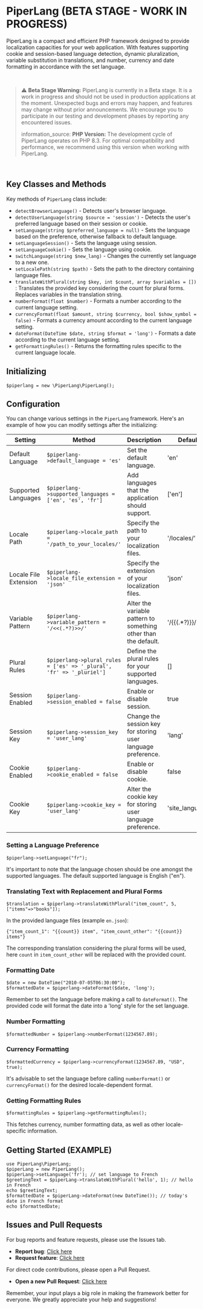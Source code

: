 # PiperLang (BETA STAGE - WORK IN PROGRESS)
PiperLang is a compact and efficient PHP framework designed to provide localization capacities for your web application. With features supporting cookie and session-based language detection, dynamic pluralization, variable substitution in translations, and number, currency and date formatting in accordance with the set language.

<br>

> :warning: **Beta Stage Warning:** PiperLang is currently in a Beta stage. It is a work in progress and should not be used in production applications at the moment. Unexpected bugs and errors may happen, and features may change without prior announcements. We encourage you to participate in our testing and development phases by reporting any encountered issues.
>
> information_source: **PHP Version:** The development cycle of PiperLang operates on PHP 8.3. For optimal compatibility and performance, we recommend using this version when working with PiperLang.

<br>

## Key Classes and Methods
Key methods of `PiperLang` class include:

* `detectBrowserLanguage()` - Detects user's browser language.
* `detectUserLanguage(string $source = 'session')` - Detects the user's preferred language based on their session or cookie.
* `setLanguage(string $preferred_language = null)` - Sets the language based on the preference, otherwise fallback to default language.
* `setLanguageSession()` - Sets the language using session.
* `setLanguageCookie()` - Sets the language using cookie.
* `switchLanguage(string $new_lang)` - Changes the currently set language to a new one.
* `setLocalePath(string $path)` - Sets the path to the directory containing language files.
* `translateWithPlural(string $key, int $count, array $variables = [])` : Translates the provided key considering the count for plural forms. Replaces variables in the translation string.
* `numberFormat(float $number)` - Formats a number according to the current language setting.
* `currencyFormat(float $amount, string $currency, bool $show_symbol = false)` - Formats a currency amount according to the current language setting.
* `dateFormat(DateTime $date, string $format = 'long')` - Formats a date according to the current language setting.
* `getFormattingRules()` - Returns the formatting rules specific to the current language locale.

## Initializing
```$piperlang = new \PiperLang\PiperLang();```

## Configuration
You can change various settings in the `PiperLang` framework. Here's an example of how you can modify settings after the initializing:

| Setting               | Method                                                               | Description                                                     | Default         |
|-----------------------|----------------------------------------------------------------------|-----------------------------------------------------------------|-----------------|
| Default Language      | `$piperlang->default_language = 'es'`                                | Set the default language.                                       | 'en'            |
| Supported Languages   | `$piperlang->supported_languages = ['en', 'es', 'fr']`               | Add languages that the application should support.              | ['en']          |
| Locale Path           | `$piperlang->locale_path = '/path_to_your_locales/'`                 | Specify the path to your localization files.                    | '/locales/'     |
| Locale File Extension | `$piperlang->locale_file_extension = 'json'`                         | Specify the extension of your localization files.               | 'json'          |
| Variable Pattern      | `$piperlang->variable_pattern = '/<<(.*?)>>/'`                       | Alter the variable pattern to something other than the default. | '/{{(.*?)}}/'   |
| Plural Rules          | `$piperlang->plural_rules = ['es' => '_plural', 'fr' => '_pluriel']` | Define the plural rules for your supported languages.           | []              |
| Session Enabled       | `$piperlang->session_enabled = false`                                | Enable or disable session.                                      | true            |
| Session Key           | `$piperlang->session_key = 'user_lang'`                              | Change the session key for storing user language preference.    | 'lang'          |
| Cookie Enabled        | `$piperlang->cookie_enabled = false`                                 | Enable or disable cookie.                                       | false           |
| Cookie Key            | `$piperlang->cookie_key = 'user_lang'`                               | Alter the cookie key for storing user language preference.      | 'site_language' |

### Setting a Language Preference
```$piperlang->setLanguage("fr");```

It's important to note that the language chosen should be one amongst the supported languages. The default supported language is English ("en").

### Translating Text with Replacement and Plural Forms
```$translation = $piperlang->translateWithPlural("item_count", 5, ["items"=>"books"]);```

In the provided language files (example `en.json`):

    {"item_count_1": "{{count}} item", "item_count_other": "{{count}} items"}

The corresponding translation considering the plural forms will be used, here `count` in `item_count_other` will be replaced with the provided count.

### Formatting Date
```$date = new DateTime("2010-07-05T06:30:00");``` <br>
```$formattedDate = $piperlang->dateFormat($date, 'long');```

Remember to set the language before making a call to `dateFormat()`. The provided code will format the date into a 'long' style for the set language.

### Number Formatting
```$formattedNumber = $piperlang->numberFormat(1234567.89);```

### Currency Formatting
```$formattedCurrency = $piperlang->currencyFormat(1234567.89, "USD", true);```

It's advisable to set the language before calling `numberFormat()` or `currencyFormat()` for the desired locale-dependent format.

### Getting Formatting Rules
```$formattingRules = $piperlang->getFormattingRules();```

This fetches currency, number formatting data, as well as other locale-specific information.

## Getting Started (EXAMPLE)
```use PiperLang\PiperLang;``` <br>
```$piperLang = new PiperLang();``` <br>
```$piperLang->setLanguage('fr'); // set language to French``` <br>
```$greetingText = $piperLang->translateWithPlural('hello', 1); // hello in French``` <br>
```echo $greetingText;``` <br>
```$formattedDate = $piperLang->dateFormat(new DateTime()); // today's date in French format``` <br>
```echo $formattedDate;```


## Issues and Pull Requests

For bug reports and feature requests, please use the Issues tab.

* **Report bug**: [Click here](https://github.com/JacobJoergensen/PiperLang/issues/)
* **Request feature**: [Click here](https://github.com/JacobJoergensen/PiperLang/issues/)

For direct code contributions, please open a Pull Request.

* **Open a new Pull Request**: [Click here](https://github.com/JacobJoergensen/PiperLang/compare)

Remember, your input plays a big role in making the framework better for everyone. We greatly appreciate your help and suggestions!

<br>
